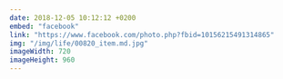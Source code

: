 ```yaml
---
date: 2018-12-05 10:12:12 +0200
embed: "facebook"
link: "https://www.facebook.com/photo.php?fbid=10156215491314865"
img: "/img/life/00820_item.md.jpg"
imageWidth: 720
imageHeight: 960
---
```

